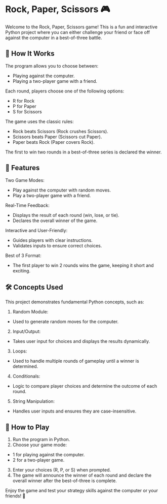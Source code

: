 # Rock, Paper, Scissors 🎮
Welcome to the Rock, Paper, Scissors game! This is a fun and interactive Python project where you can either challenge your friend or face off against the computer in a best-of-three battle.

## 📜 How It Works
The program allows you to choose between:
- Playing against the computer.
- Playing a two-player game with a friend.

Each round, players choose one of the following options:
- R for Rock
- P for Paper
- S for Scissors

The game uses the classic rules:
- Rock beats Scissors (Rock crushes Scissors).
- Scissors beats Paper (Scissors cut Paper).
- Paper beats Rock (Paper covers Rock).

The first to win two rounds in a best-of-three series is declared the winner.

## 🚀 Features

Two Game Modes:
- Play against the computer with random moves.
- Play a two-player game with a friend.

Real-Time Feedback:
- Displays the result of each round (win, lose, or tie).
- Declares the overall winner of the game.

Interactive and User-Friendly:
- Guides players with clear instructions.
- Validates inputs to ensure correct choices.

Best of 3 Format:
- The first player to win 2 rounds wins the game, keeping it short and exciting.

## 🛠️ Concepts Used

This project demonstrates fundamental Python concepts, such as:
1. Random Module:
- Used to generate random moves for the computer.

2. Input/Output:
- Takes user input for choices and displays the results dynamically.

3. Loops:
- Used to handle multiple rounds of gameplay until a winner is determined.

4. Conditionals:
- Logic to compare player choices and determine the outcome of each round.

5. String Manipulation:
- Handles user inputs and ensures they are case-insensitive.

## 🌟 How to Play
1. Run the program in Python.
2. Choose your game mode:
- 1 for playing against the computer.
- 2 for a two-player game.
3. Enter your choices (R, P, or S) when prompted.
4. The game will announce the winner of each round and declare the overall winner after the best-of-three is complete.

Enjoy the game and test your strategy skills against the computer or your friends! 🎉
